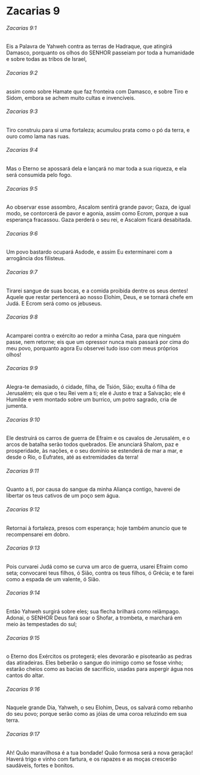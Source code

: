 # Zacarias 9

###### Zacarias 9:1

Eis a Palavra de Yahweh contra as terras de Hadraque, que atingirá Damasco, porquanto os olhos do SENHOR passeiam por toda a humanidade e sobre todas as tribos de Israel,

###### Zacarias 9:2

assim como sobre Hamate que faz fronteira com Damasco, e sobre Tiro e Sidom, embora se achem muito cultas e invencíveis.

###### Zacarias 9:3

Tiro construiu para si uma fortaleza; acumulou prata como o pó da terra, e ouro como lama nas ruas.

###### Zacarias 9:4

Mas o Eterno se apossará dela e lançará no mar toda a sua riqueza, e ela será consumida pelo fogo.

###### Zacarias 9:5

Ao observar esse assombro, Ascalom sentirá grande pavor; Gaza, de igual modo, se contorcerá de pavor e agonia, assim como Ecrom, porque a sua esperança fracassou. Gaza perderá o seu rei, e Ascalom ficará desabitada.

###### Zacarias 9:6

Um povo bastardo ocupará Asdode, e assim Eu exterminarei com a arrogância dos filisteus.

###### Zacarias 9:7

Tirarei sangue de suas bocas, e a comida proibida dentre os seus dentes! Aquele que restar pertencerá ao nosso Elohim, Deus, e se tornará chefe em Judá. E Ecrom será como os jebuseus.

###### Zacarias 9:8

Acamparei contra o exército ao redor a minha Casa, para que ninguém passe, nem retorne; eis que um opressor nunca mais passará por cima do meu povo, porquanto agora Eu observei tudo isso com meus próprios olhos!

###### Zacarias 9:9

Alegra-te demasiado, ó cidade, filha, de Tsión, Sião; exulta ó filha de Jerusalém; eis que o teu Rei vem a ti; ele é Justo e traz a Salvação; ele é Humilde e vem montado sobre um burrico, um potro sagrado, cria de jumenta.

###### Zacarias 9:10

Ele destruirá os carros de guerra de Efraim e os cavalos de Jerusalém, e o arcos de batalha serão todos quebrados. Ele anunciará Shalom, paz e prosperidade, às nações, e o seu domínio se estenderá de mar a mar, e desde o Rio, o Eufrates, até as extremidades da terra!

###### Zacarias 9:11

Quanto a ti, por causa do sangue da minha Aliança contigo, haverei de libertar os teus cativos de um poço sem água.

###### Zacarias 9:12

Retornai à fortaleza, presos com esperança; hoje também anuncio que te recompensarei em dobro.

###### Zacarias 9:13

Pois curvarei Judá como se curva um arco de guerra, usarei Efraim como seta; convocarei teus filhos, ó Sião, contra os teus filhos, ó Grécia; e te farei como a espada de um valente, ó Sião.

###### Zacarias 9:14

Então Yahweh surgirá sobre eles; sua flecha brilhará como relâmpago. Adonai, o SENHOR Deus fará soar o Shofar, a trombeta, e marchará em meio às tempestades do sul;

###### Zacarias 9:15

o Eterno dos Exércitos os protegerá; eles devorarão e pisotearão as pedras das atiradeiras. Eles beberão o sangue do inimigo como se fosse vinho; estarão cheios como as bacias de sacrifício, usadas para aspergir água nos cantos do altar.

###### Zacarias 9:16

Naquele grande Dia, Yahweh, o seu Elohim, Deus, os salvará como rebanho do seu povo; porque serão como as jóias de uma coroa reluzindo em sua terra.

###### Zacarias 9:17

Ah! Quão maravilhosa é a tua bondade! Quão formosa será a nova geração! Haverá trigo e vinho com fartura, e os rapazes e as moças crescerão saudáveis, fortes e bonitos.

